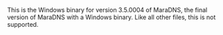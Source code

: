This is the Windows binary for version 3.5.0004 of MaraDNS, the final
version of MaraDNS with a Windows binary.  Like all other files, this
is not supported.
